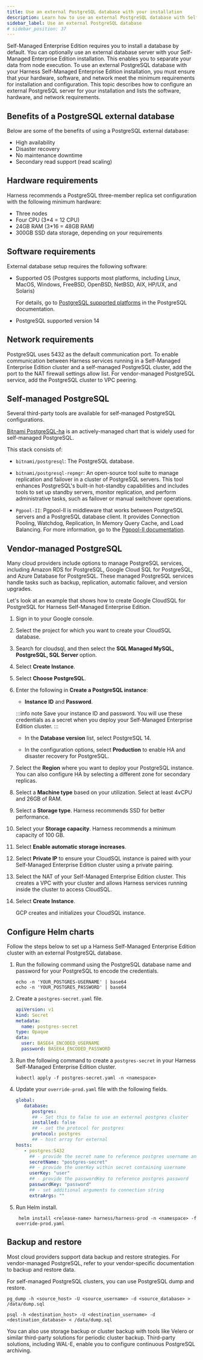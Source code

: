 ```yaml
---
title: Use an external PostgreSQL database with your installation
description: Learn how to use an external PostgreSQL database with Self-Managed Enterprise Edition installations.
sidebar_label: Use an external PostgreSQL database
# sidebar_position: 37
---
```


Self-Managed Enterprise Edition requires you to install a database by default. You can optionally use an external database server with your Self-Managed Enterprise Edition installation. This enables you to separate your data from node execution. To use an external PostgreSQL database with your Harness Self-Managed Enterprise Edition installation, you must ensure that your hardware, software, and network meet the minimum requirements for installation and configuration. This topic describes how to configure an external PostgreSQL server for your installation and lists the software, hardware, and network requirements.

## Benefits of a PostgreSQL external database

Below are some of the benefits of using a PostgreSQL external database:

- High availability
- Disaster recovery
- No maintenance downtime
- Secondary read support (read scaling)

## Hardware requirements

Harness recommends a PostgreSQL three-member replica set configuration with the following minimum hardware:

- Three nodes
- Four CPU (3*4 = 12 CPU)
- 24GB RAM (3*16 = 48GB RAM)
- 300GB SSD data storage, depending on your requirements

## Software requirements

External database setup requires the following software:

- Supported OS (Postgres supports most platforms, including Linux, MacOS, Windows, FreeBSD, OpenBSD, NetBSD, AIX, HP/UX, and Solaris)

    For details, go to [PostgreSQL supported platforms](https://www.postgresql.org/docs/current/supported-platforms.html) in the PostgreSQL documentation.

- PostgreSQL supported version 14

## Network requirements

PostgreSQL uses 5432 as the default communication port. To enable communication between Harness services running in a Self-Managed Enterprise Edition cluster and a self-managed PostgreSQL cluster, add the port to the NAT firewall settings allow list. For vendor-managed PostgreSQL service, add the PostgreSQL cluster to VPC peering.

## Self-managed PostgreSQL

Several third-party tools are available for self-managed PostgreSQL configurations.

[Bitnami PostgreSQL-ha](https://github.com/bitnami/charts/tree/main/bitnami/postgresql-ha/) is an actively-managed chart that is widely used for self-managed PostgreSQL.

This stack consists of:

- `bitnami/postgresql`: The PostgreSQL database.

- `bitnami/postgresql-repmgr`: An open-source tool suite to manage replication and failover in a cluster of PostgreSQL servers. This tool enhances PostgreSQL's built-in hot-standby capabilities and includes tools to set up standby servers, monitor replication, and perform administrative tasks, such as failover or manual switchover operations.

- `Pgpool-II`: Pgpool-II is middleware that works between PostgreSQL servers and a PostgreSQL database client. It provides Connection Pooling, Watchdog, Replication, In Memory Query Cache, and Load Balancing. For more information, go to the [Pgpool-II documentation](https://pgpool.net/mediawiki/index.php/Main_Page).

## Vendor-managed PostgreSQL

Many cloud providers include options to manage PostgreSQL services, including Amazon RDS for PostgreSQL, Google Cloud SQL for PostgreSQL, and Azure Database for PostgreSQL. These managed PostgreSQL services handle tasks such as backup, replication, automatic failover, and version upgrades. 

Let's look at an example that shows how to create Google CloudSQL for PostgreSQL for Harness Self-Managed Enterprise Edition.

1. Sign in to your Google console.

2. Select the project for which you want to create your CloudSQL database.

3. Search for cloudsql, and then select the **SQL Managed MySQL, PostgreSQL, SQL Server** option. 

4. Select **Create Instance**.

5. Select **Choose PostgreSQL**.

6. Enter the following in **Create a PostgreSQL instance**:

   - **Instance ID** and **Password**. 

   :::info note
   Save your instance ID and password. You will use these credentials as a secret when you deploy your Self-Managed Enterprise Edition cluster.
   :::

   - In the **Database version** list, select PostgreSQL 14.

   - In the configuration options, select **Production** to enable HA and disaster recovery for PostgreSQL.

7. Select the **Region** where you want to deploy your PostgreSQL instance. You can also configure HA by selecting a different zone for secondary replicas.

8. Select a **Machine type** based on your utilization. Select at least 4vCPU and 26GB of RAM.  

9. Select a **Storage type**. Harness recommends SSD for better performance.

10. Select your **Storage capacity**. Harness recommends a minimum capacity of 100 GB.

11. Select **Enable automatic storage increases**.

12. Select **Private IP** to ensure your CloudSQL instance is paired with your Self-Managed Enterprise Edition cluster using a private pairing.

13. Select the NAT of your Self-Managed Enterprise Edition cluster. This creates a VPC with your cluster and allows Harness services running inside the cluster to access CloudSQL.

14. Select **Create Instance**.

    GCP creates and initializes your CloudSQL instance.

## Configure Helm charts

Follow the steps below to set up a Harness Self-Managed Enterprise Edition cluster with an external PostgreSQL database.

1. Run the following command using the PostgreSQL database name and password for your PostgreSQL to encode the credentials.

   ```zsh, bash
   echo -n 'YOUR_POSTGRES-USERNAME' | base64
   echo -n 'YOUR_POSTGRES_PASSWORD' | base64
   ```
2. Create a `postgres-secret.yaml` file.

   ```yaml
   apiVersion: v1
   kind: Secret
   metadata:
     name: postgres-secret
   type: Opaque
   data:
     user: BASE64_ENCODED_USERNAME
     password: BASE64_ENCODED_PASSWORD
   ```

3. Run the following command to create a `postgres-secret` in your Harness Self-Managed Enterprise Edition cluster.
   
   ```
   kubectl apply -f postgres-secret.yaml -n <namespace>
   ```

4. Update your `override-prod.yaml` file with the following fields.

   ```yaml
   global:
      database:
         postgres:
         ## - Set this to false to use an external postgres cluster
         installed: false
         ## - set the protocol for postgres
         protocol: postgres
         ## - host array for external
   hosts:
      - postgres:5432
        ## - provide the secret name to reference postgres username and password
        secretName: "postgres-secret"
        ## - provide the userKey within secret containing username
        userKey: "user"
        ## - provide the passwordKey to reference postgres password
        passwordKey: "password"
        ## - set additional arguments to connection string
        extraArgs: ""
   ```

5. Run Helm install.

   ```
    helm install <release-name> harness/harness-prod -n <namespace> -f override-prod.yaml
   ```

## Backup and restore

Most cloud providers support data backup and restore strategies. For vendor-managed PostgreSQL, refer to your vendor-specific documentation to backup and restore data. 

For self-managed PostgreSQL clusters, you can use PostgreSQL dump and restore.

```
pg_dump -h <source_host> -U <source_username> -d <source_database> > /data/dump.sql
```
```
psql -h <destination_host> -U <destination_username> -d <destination_database> < /data/dump.sql
```

You can also use storage backup or cluster backup with tools like Velero or similar third-party solutions for periodic cluster backup. Third-party solutions, including WAL-E, enable you to configure continuous PostgreSQL archiving.
